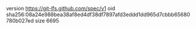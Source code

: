 version https://git-lfs.github.com/spec/v1
oid sha256:08a24e988bea38af8ed4df38df7897afd3eddd1dd965d7cbbb65680780b027ed
size 6695
